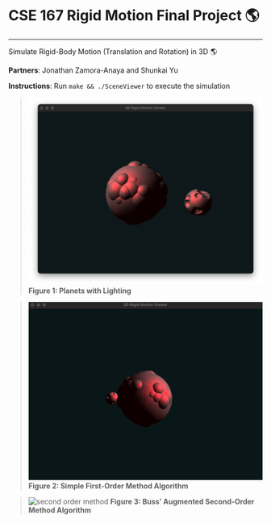 # CSE 167 Rigid Motion Final Project 🌎

---

Simulate Rigid-Body Motion (Translation and Rotation) in 3D 🌎

**Partners**: Jonathan Zamora-Anaya and Shunkai Yu

**Instructions**: Run `make && ./SceneViewer` to execute the simulation

> ![planets](planets.png)
> **Figure 1: Planets with Lighting**


> ![first order method](first-order-method.gif)
> **Figure 2: Simple First-Order Method Algorithm**

> ![second order method](second-order-method.gif)
> **Figure 3: Buss’ Augmented Second-Order Method Algorithm**
